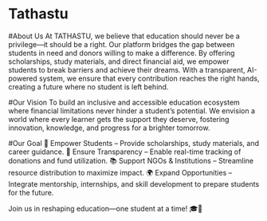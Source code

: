 # Tathastu

#About Us
At TATHASTU, we believe that education should never be a privilege—it should be a right. Our platform bridges the gap between students in need and donors willing to make a difference. By offering scholarships, study materials, and direct financial aid, we empower students to break barriers and achieve their dreams. With a transparent, AI-powered system, we ensure that every contribution reaches the right hands, creating a future where no student is left behind.


#Our Vision
To build an inclusive and accessible education ecosystem where financial limitations never hinder a student’s potential. We envision a world where every learner gets the support they deserve, fostering innovation, knowledge, and progress for a brighter tomorrow.


#Our Goal
🚀 Empower Students – Provide scholarships, study materials, and career guidance.
🤝 Ensure Transparency – Enable real-time tracking of donations and fund utilization.
📚 Support NGOs & Institutions – Streamline resource distribution to maximize impact.
🌍 Expand Opportunities – Integrate mentorship, internships, and skill development to prepare students for the future.

Join us in reshaping education—one student at a time! 🎓💙
